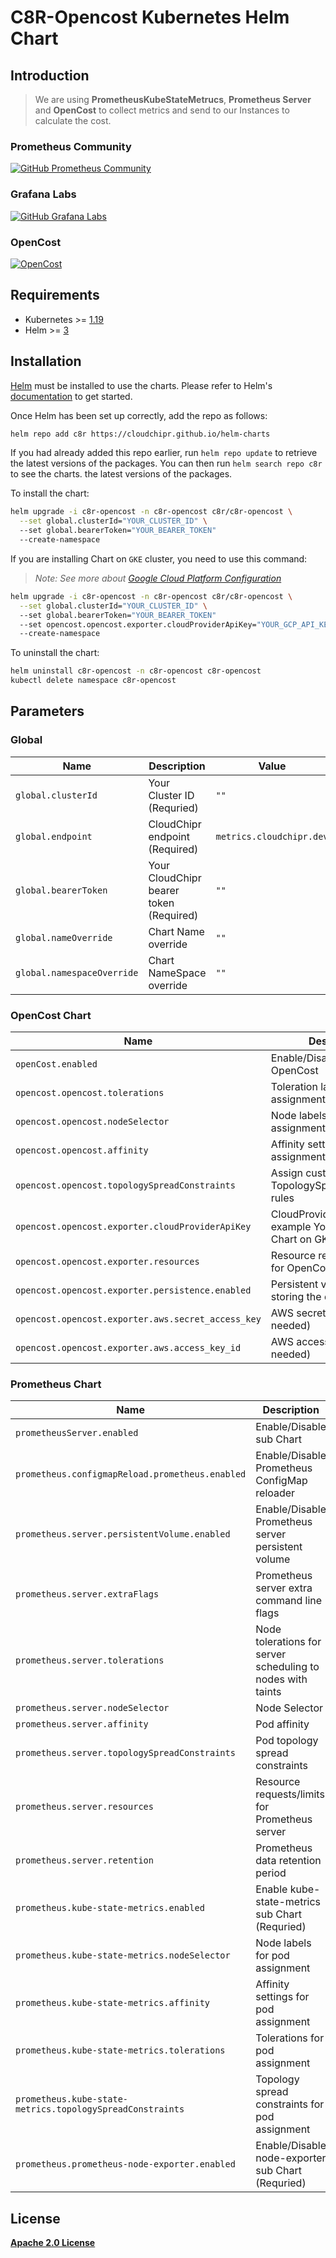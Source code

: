 # C8R-Opencost Kubernetes Helm Chart

## Introduction  

>We are using  **PrometheusKubeStateMetrucs**,  **Prometheus Server** and **OpenCost** to collect metrics and send to our Instances to calculate the cost.

### Prometheus Community

[![GitHub Prometheus Community](https://img.shields.io/badge/GitHub-Prometheus-red)](https://github.com/prometheus)

### Grafana Labs

[![GitHub Grafana Labs](https://img.shields.io/badge/GitHub-Grafana-orange)](https://github.com/grafana)

### OpenCost

[![OpenCost](https://img.shields.io/badge/GitHub-OpenCost-green)](https://github.com/opencost/opencost)

## Requirements

* Kubernetes >= [1.19](https://kubernetes.io/releases/)
* Helm >= [3](https://github.com/helm/helm/releases)

## Installation

[Helm](https://helm.sh) must be installed to use the charts.  Please refer to
Helm's [documentation](https://helm.sh/docs) to get started.

Once Helm has been set up correctly, add the repo as follows:

```bash
helm repo add c8r https://cloudchipr.github.io/helm-charts
```

If you had already added this repo earlier, run `helm repo update` to retrieve
the latest versions of the packages.  You can then run `helm search repo
c8r` to see the charts.
the latest versions of the packages.

To install the chart:

```bash
helm upgrade -i c8r-opencost -n c8r-opencost c8r/c8r-opencost \
  --set global.clusterId="YOUR_CLUSTER_ID" \ 
  --set global.bearerToken="YOUR_BEARER_TOKEN"
  --create-namespace
```

If you are installing Chart on `GKE` cluster, you need to use this command:

>*Note: See more about [Google Cloud Platform Configuration](https://www.opencost.io/docs/configuration/gcp)*

```bash
helm upgrade -i c8r-opencost -n c8r-opencost c8r/c8r-opencost \
  --set global.clusterId="YOUR_CLUSTER_ID" \ 
  --set global.bearerToken="YOUR_BEARER_TOKEN"
  --set opencost.opencost.exporter.cloudProviderApiKey="YOUR_GCP_API_KEY"
  --create-namespace 
```

To uninstall the chart:

```bash
helm uninstall c8r-opencost -n c8r-opencost c8r-opencost
kubectl delete namespace c8r-opencost
```

## Parameters

### Global

| Name                       | Description                             | Value                    |
| -------------------------- | --------------------------------------- | ------------------------ |
| `global.clusterId`         | Your Cluster ID (Requried)              | `""`                     |
| `global.endpoint`          | CloudChipr endpoint (Required)          | `metrics.cloudchipr.dev` |
| `global.bearerToken`       | Your CloudChipr bearer token (Required) | `""`                     |
| `global.nameOverride`      | Chart Name override                     | `""`                     |
| `global.namespaceOverride` | Chart NameSpace override                | `""`                     |

### OpenCost Chart

| Name                                               | Description                                                     | Value   |
| -------------------------------------------------- | --------------------------------------------------------------- | ------- |
| `openCost.enabled`                                 | Enable/Disable sub Chart OpenCost                               | `true`  |
| `opencost.opencost.tolerations`                    | Toleration labels for pod assignment                            | `[]`    |
| `opencost.opencost.nodeSelector`                   | Node labels for pod assignment                                  | `{}`    |
| `opencost.opencost.affinity`                       | Affinity settings for pod assignment                            | `{}`    |
| `opencost.opencost.topologySpreadConstraints`      | Assign custom TopologySpreadConstraints rules                   | `[]`    |
| `opencost.opencost.exporter.cloudProviderApiKey`   | CloudProvider API key if example You are deploying Chart on GKE | `""`    |
| `opencost.opencost.exporter.resources`             | Resource requests/limits for OpenCost exporter                  | `{}`    |
| `opencost.opencost.exporter.persistence.enabled`   | Persistent volume claim for storing the data. eg: csv file      | `false` |
| `opencost.opencost.exporter.aws.secret_access_key` | AWS secret access key (If needed)                               | `""`    |
| `opencost.opencost.exporter.aws.access_key_id`     | AWS access key id (If needed)                                   | `""`    |

### Prometheus Chart

| Name                                                      | Description                                                 | Value                                                         |
| --------------------------------------------------------- | ----------------------------------------------------------- | ------------------------------------------------------------- |
| `prometheusServer.enabled`                                | Enable/Disable sub Chart                                    | `true`                                                        |
| `prometheus.configmapReload.prometheus.enabled`           | Enable/Disable Prometheus ConfigMap reloader                | `true`                                                        |
| `prometheus.server.persistentVolume.enabled`              | Enable/Disable Prometheus server persistent volume          | `false`                                                       |
| `prometheus.server.extraFlags`                            | Prometheus server extra command line flags                  | `["web.enable-lifecycle","web.enable-remote-write-receiver"]` |
| `prometheus.server.tolerations`                           | Node tolerations for server scheduling to nodes with taints | `[]`                                                          |
| `prometheus.server.nodeSelector`                          | Node Selector                                               | `{}`                                                          |
| `prometheus.server.affinity`                              | Pod affinity                                                | `{}`                                                          |
| `prometheus.server.topologySpreadConstraints`             | Pod topology spread constraints                             | `[]`                                                          |
| `prometheus.server.resources`                             | Resource requests/limits for Prometheus server              | `{}`                                                          |
| `prometheus.server.retention`                             | Prometheus data retention period                            | `1d`                                                          |                                                          |
| `prometheus.kube-state-metrics.enabled`                   | Enable kube-state-metrics sub Chart (Requried)              | `true`                                                        |
| `prometheus.kube-state-metrics.nodeSelector`              | Node labels for pod assignment                              | `{}`                                                          |
| `prometheus.kube-state-metrics.affinity`                  | Affinity settings for pod assignment                        | `{}`                                                          |
| `prometheus.kube-state-metrics.tolerations`               | Tolerations for pod assignment                              | `[]`                                                          |
| `prometheus.kube-state-metrics.topologySpreadConstraints` | Topology spread constraints for pod assignment              | `[]`                                                          |
| `prometheus.prometheus-node-exporter.enabled`             | Enable/Disable node-exporter sub Chart (Requried)           | `false`                                                        |

## License

[**Apache 2.0 License**](../LICENSE)
